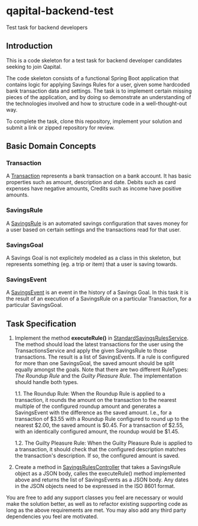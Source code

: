 # qapital-backend-test
Test task for backend developers

## Introduction
This is a code skeleton for a test task for backend developer candidates seeking to join Qapital.

The code skeleton consists of a functional Spring Boot application that contains logic for applying Savings Rules for a user, given some hardcoded bank transaction data and settings. The task is to implement certain missing pieces of the application, and by doing so demonstrate an understanding of the technologies involved and how to structure code in a well-thought-out way.

To complete the task, clone this repository, implement your solution and submit a link or zipped repository for review.

## Basic Domain Concepts

### Transaction
A [Transaction](src/main/java/com/qapital/bankdata/transaction/Transaction.java) represents a bank transaction on a bank account. It has basic properties such as amount, description and date. Debits such as card expenses have negative amounts, Credits such as income have positive amounts.

### SavingsRule
A [SavingsRule](src/main/java/com/qapital/savings/rule/SavingsRule.java) is an automated savings configuration that saves money for a user based on certain settings and the transactions read for that user. 

### SavingsGoal
A Savings Goal is not explicitely modeled as a class in this skeleton, but represents something (eg. a trip or item) that a user is saving towards.

### SavingsEvent
A [SavingsEvent](src/main/java/com/qapital/savings/event/SavingsEvent.java) is an event in the history of a Savings Goal. In this task it is the result of an execution of a SavingsRule on a particular Transaction, for a particular SavingsGoal.

## Task Specification

1. Implement the method **executeRule()** in [StandardSavingsRulesService](src/main/java/com/qapital/savings/rule/StandardSavingsRulesService.java). The method should load the latest transactions for the user using the TransactionsService and apply the given SavingsRule to those transactions. The result is a list of SavingsEvents. If a rule is configured for more than one SavingsGoal, the saved amount should be split equally amongst the goals.
   Note that there are two different RuleTypes: *The Roundup Rule* and the *Guilty Pleasure Rule*. The implementation should handle both types. 

   1.1. The Roundup Rule: When the Roundup Rule is applied to a transaction, it rounds the amount on the transaction to the nearest multiple of the configured roundup amount and generates a SavingsEvent with the difference as the saved amount. I.e., for a transaction of $3.55 with a Roundup Rule configured to round up to the nearest $2.00, the saved amount is $0.45. For a transaction of $2.55, with an identically configured amount, the roundup would be $1.45.

   1.2. The Guilty Pleasure Rule: When the Guilty Pleasure Rule is applied to a transaction, it should check that the configured description matches the transaction's description. If so, the configured amount is saved.
   
2. Create a method in [SavingsRulesController](src/main/java/com/qapital/savings/rule/SavingsRulesController.java) that takes a SavingsRule object as a JSON body, calles the executeRule() method implemented above and returns the list of SavingsEvents as a JSON body. Any dates in the JSON objects need to be expressed in the ISO 8601 format.

You are free to add any support classes you feel are necessary or would make the solution better, as well as to refactor existing supporting code as long as the above requirements are met. You may also add any third party dependencies you feel are motivated.



